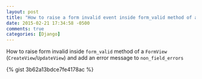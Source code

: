 ```yaml
---
layout: post
title: "How to raise a form invalid event inside form_valid method of a FormView"
date: 2015-02-21 17:34:58 -0500
comments: true
categories: [Django]
---
```


How to raise form invalid inside ``form_valid`` method of a ``FormView`` (``CreateView``/``UpdateView``) and add an error message to ``non_field_errors``

{% gist 3b62a13bdce7fe4178ac %}